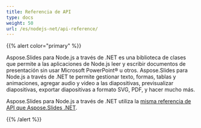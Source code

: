 ```yaml
---
title: Referencia de API
type: docs
weight: 50
url: /es/nodejs-net/api-reference/
---
```


{{% alert color="primary" %}} 

Aspose.Slides para Node.js a través de .NET es una biblioteca de clases que permite a las aplicaciones de Node.js leer y escribir documentos de presentación sin usar Microsoft PowerPoint® u otros. Aspose.Slides para Node.js a través de .NET te permite gestionar texto, formas, tablas y animaciones, agregar audio y video a las diapositivas, previsualizar diapositivas, exportar diapositivas a formato SVG, PDF, y hacer mucho más.

Aspose.Slides para Node.js a través de .NET utiliza la [misma referencia de API que Aspose.Slides .NET](https://reference.aspose.com/slides/nodejs-net/). 

{{% /alert %}}